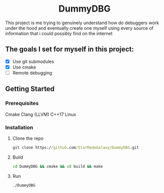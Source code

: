 <h1 align="center">DummyDBG</h1>

  This project is me trying to genuinely understand how do debuggers work under the hood and eventually create one myself using every source of information that i could possibly find on the internet


## The goals I set for myself in this project:
- [x] Use git submodules 
- [x] Use cmake
- [ ] Remote debugging 

## Getting Started 
### Prerequisites
Cmake
Clang (LLVM)
C++17
Linux

### Installation
1. Clone the repo
   ```bat
   git clone https://github.com/StarMadeGalaxy/DummyDBG.git
   ```
2. Build
   ```bat
   cd DummyDBG && cmake && cd build && make
   ```
3. Run
   ```bat
   ./DummyDBG
   ```


